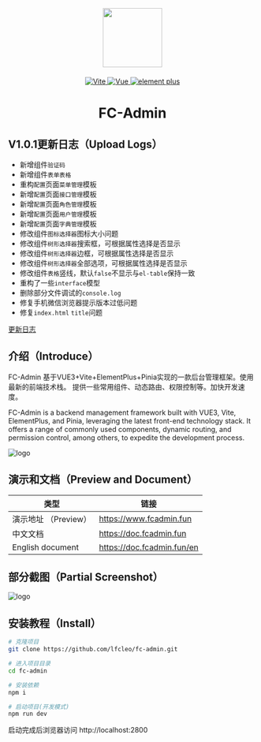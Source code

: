 <div align="center">

<img src="https://mock.fcadmin.fun/web/img/logo.png" width="120px" height="120px"/>

<p align="center" style="margin-top:20px">
	<a href="https://v3.vuejs.org/" target="_blank">
		<img src="https://img.shields.io/badge/vite-5.x-blue" alt="Vite">
	</a>
	<a href="https://v3.vuejs.org/" target="_blank">
		<img src="https://img.shields.io/badge/Vue.js-3.x-green" alt="Vue">
	</a>
	<a href="https://element-plus.org/#/zh-CN/component/changelog" target="_blank">
		<img src="https://img.shields.io/badge/element--plus-latest-blue" alt="element plus">
	</a>
</p>

<h1>FC-Admin</h1>

</div>

## V1.0.1更新日志（Upload Logs）
* 新增组件`验证码`
* 新增组件`表单表格`
* 重构`配置`页面`菜单管理`模板
* 新增`配置`页面`接口管理`模板
* 新增`配置`页面`角色管理`模板
* 新增`配置`页面`用户管理`模板
* 新增`配置`页面`字典管理`模板
* 修改组件`图标选择器`图标大小问题
* 修改组件`树形选择器`搜索框，可根据属性选择是否显示
* 修改组件`树形选择器`边框，可根据属性选择是否显示
* 修改组件`树形选择器`全部选项，可根据属性选择是否显示
* 修改组件`表格`竖线，默认`false`不显示与`el-table`保持一致
* 重构了一些`interface`模型
* 删除部分文件调试的`console.log`
* 修复手机微信浏览器提示版本过低问题
* 修复`index.html` `title`问题

[更新日志](https://doc.fcadmin.fun/version)

## 介绍（Introduce）
FC-Admin 基于VUE3+Vite+ElementPlus+Pinia实现的一款后台管理框架。使用最新的前端技术栈。
提供一些常用组件、动态路由、权限控制等。加快开发速度。

FC-Admin is a backend management framework built with VUE3, Vite, ElementPlus, and Pinia, leveraging the latest front-end technology stack.
It offers a range of commonly used components, dynamic routing, and permission control, among others, to expedite the development process.

![logo](https://mock.fcadmin.fun/web/img/fc-1.png)

## 演示和文档（Preview and Document）

| 类型 | 链接 |
| -------- | -------- |
| 演示地址 （Preview） | https://www.fcadmin.fun |
| 中文文档 | https://doc.fcadmin.fun |
| English document | https://doc.fcadmin.fun/en |

## 部分截图（Partial Screenshot）

![logo](https://mock.fcadmin.fun/web/img/fc-2.png)

## 安装教程（Install）

``` sh
# 克隆项目
git clone https://github.com/lfcleo/fc-admin.git

# 进入项目目录
cd fc-admin

# 安装依赖
npm i

# 启动项目(开发模式)
npm run dev
```
启动完成后浏览器访问 http://localhost:2800